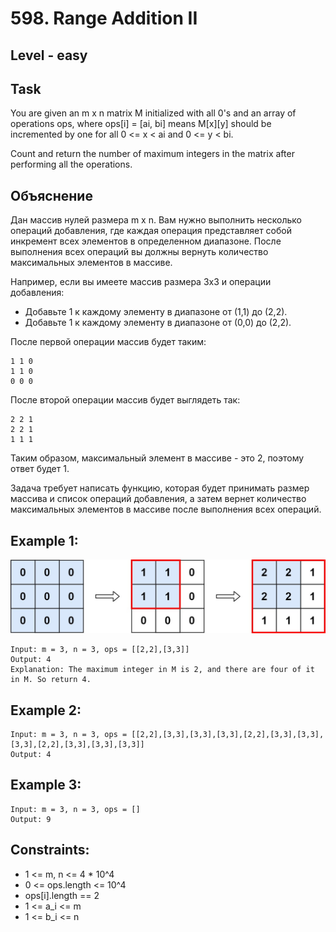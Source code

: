 # 598. Range Addition II


## Level - easy


## Task
You are given an m x n matrix M initialized with all 0's and an array of operations ops, 
where ops[i] = [ai, bi] means M[x][y] should be incremented by one for all 0 <= x < ai and 0 <= y < bi.

Count and return the number of maximum integers in the matrix after performing all the operations.


## Объяснение
Дан массив нулей размера m x n. 
Вам нужно выполнить несколько операций добавления, где каждая операция представляет собой инкремент всех элементов в определенном диапазоне. 
После выполнения всех операций вы должны вернуть количество максимальных элементов в массиве.

Например, если вы имеете массив размера 3x3 и операции добавления:
- Добавьте 1 к каждому элементу в диапазоне от (1,1) до (2,2).
- Добавьте 1 к каждому элементу в диапазоне от (0,0) до (2,2).

После первой операции массив будет таким:
````
1 1 0
1 1 0
0 0 0
````

После второй операции массив будет выглядеть так:
````
2 2 1
2 2 1
1 1 1
````

Таким образом, максимальный элемент в массиве - это 2, поэтому ответ будет 1.

Задача требует написать функцию, которая будет принимать размер массива и список операций добавления, 
а затем вернет количество максимальных элементов в массиве после выполнения всех операций.


## Example 1:
![img.png](img.png)
````
Input: m = 3, n = 3, ops = [[2,2],[3,3]]
Output: 4
Explanation: The maximum integer in M is 2, and there are four of it in M. So return 4.
````


## Example 2:
````
Input: m = 3, n = 3, ops = [[2,2],[3,3],[3,3],[3,3],[2,2],[3,3],[3,3],[3,3],[2,2],[3,3],[3,3],[3,3]]
Output: 4
````


## Example 3:
````
Input: m = 3, n = 3, ops = []
Output: 9
````


## Constraints:
- 1 <= m, n <= 4 * 10^4
- 0 <= ops.length <= 10^4
- ops[i].length == 2
- 1 <= a_i <= m
- 1 <= b_i <= n